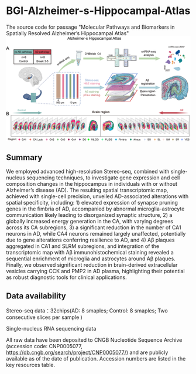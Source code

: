# BGI-Alzheimer-s-Hippocampal-Atlas
The source code for passage "Molecular Pathways and Biomarkers in Spatially Resolved Alzheimer’s Hippocampal Atlas"
![image](https://github.com/qyTao185/BGI-Alzheimer-s-Hippocampal-Atlas/blob/main/Figure1.png)
## Summary
We employed advanced high-resolution Stereo-seq, combined with single-nucleus sequencing techniques, to investigate gene expression and cell composition changes in the hippocampus in individuals with or without Alzheimer’s disease (AD). The resulting spatial transcriptomic map, achieved with single-cell precision, unveiled AD-associated alterations with spatial specificity, including: 1) elevated expression of synapse pruning genes in the fimbria of AD, accompanied by abnormal microglia-astrocyte communication likely leading to disorganized synaptic structure, 2) a globally increased energy generation in the CA, with varying degrees across its CA subregions, 3) a significant reduction in the number of CA1 neurons in AD, while CA4 neurons  remained largely unaffected, potentially due to gene alterations conferring resilience to AD, and 4) Aβ plaques aggregated in CA1 and SLRM subregions, and integration of the transcriptomic map with Aβ immunohistochemical staining revealed a sequential enrichment of microglia and astrocytes around Aβ plaques. Finally, we observed significant reduction in brain-derived extracellular vesicles carrying CCK and PMP2 in AD plasma, highlighting their potential as robust diagnostic tools for clinical applications.

## Data availability
Stereo-seq data：32chips(AD: 8 smaples; Control: 8 smaples;  Two consecutive slices per sample )

Single-nucleus RNA sequencing data 

All raw data have been deposited to CNGB Nucleotide Sequence Archive (accession code: CNP0005077, https://db.cngb.org/search/project/CNP0005077/) and are publicly available as of the date of publication. Accession numbers are listed in the key resources table. 
